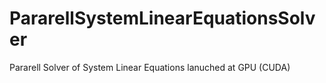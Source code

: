 # PararellSystemLinearEquationsSolver
Pararell Solver of System Linear Equations lanuched at GPU (CUDA)
